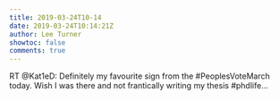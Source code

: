 ```yaml
---
title: 2019-03-24T10-14
date: 2019-03-24T10:14:21Z
author: Lee Turner
showtoc: false
comments: true
---
```


RT @Kat1eD: Definitely my favourite sign from the #PeoplesVoteMarch today. Wish I was there and not frantically writing my thesis #phdlife…

